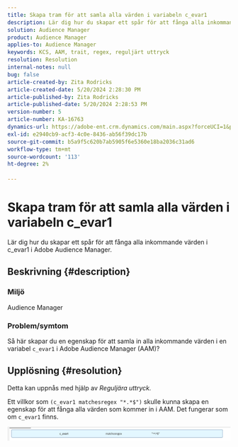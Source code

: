 ```yaml
---
title: Skapa tram för att samla alla värden i variabeln c_evar1
description: Lär dig hur du skapar ett spår för att fånga alla inkommande värden i c_evar1 i Adobe Audience Manager.
solution: Audience Manager
product: Audience Manager
applies-to: Audience Manager
keywords: KCS, AAM, trait, regex, reguljärt uttryck
resolution: Resolution
internal-notes: null
bug: false
article-created-by: Zita Rodricks
article-created-date: 5/20/2024 2:28:30 PM
article-published-by: Zita Rodricks
article-published-date: 5/20/2024 2:28:53 PM
version-number: 5
article-number: KA-16763
dynamics-url: https://adobe-ent.crm.dynamics.com/main.aspx?forceUCI=1&pagetype=entityrecord&etn=knowledgearticle&id=f408f736-b516-ef11-9f8a-6045bd006b25
exl-id: e2940cb9-acf3-4c0e-8436-ab56f39dc17b
source-git-commit: b5a9f5c620b7ab5905f6e5360e18ba2036c31ad6
workflow-type: tm+mt
source-wordcount: '113'
ht-degree: 2%

---
```


# Skapa tram för att samla alla värden i variabeln c_evar1


Lär dig hur du skapar ett spår för att fånga alla inkommande värden i c_evar1 i Adobe Audience Manager.

## Beskrivning {#description}


### <b>Miljö</b>

Audience Manager



### <b>Problem/symtom</b>

Så här skapar du en egenskap för att samla in alla inkommande värden i en variabel `c_evar1` i Adobe Audience Manager (AAM)?


## Upplösning {#resolution}


Detta kan uppnås med hjälp av *Reguljära uttryck.*

Ett villkor som `(c_evar1 matchesregex "*.*$")` skulle kunna skapa en egenskap för att fånga alla värden som kommer in i AAM. Det fungerar som om `c_evar1` finns.



![](assets/1b1452cb-a86b-eb11-a812-00224803aaf7.png)

